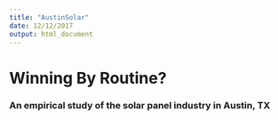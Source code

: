 ```yaml
---
title: "AustinSolar"
date: 12/12/2017
output: html_document
---
```


# Winning By Routine? 
### An empirical study of the solar panel industry in Austin, TX

